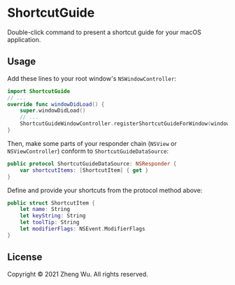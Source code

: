 # ShortcutGuide

Double-click command to present a shortcut guide for your macOS application.

## Usage

Add these lines to your root window's `NSWindowController`:

```swift
import ShortcutGuide
// ...
override func windowDidLoad() {
    super.windowDidLoad()
    // ...
    ShortcutGuideWindowController.registerShortcutGuideForWindow(window!)
}
```

Then, make some parts of your responder chain (`NSView` or `NSViewController`) conform to `ShortcutGuideDataSource`:

```swift
public protocol ShortcutGuideDataSource: NSResponder {
    var shortcutItems: [ShortcutItem] { get }
}
```

Define and provide your shortcuts from the protocol method above:

```swift
public struct ShortcutItem {
    let name: String
    let keyString: String
    let toolTip: String
    let modifierFlags: NSEvent.ModifierFlags
}
```

## License

Copyright © 2021 Zheng Wu. All rights reserved.
